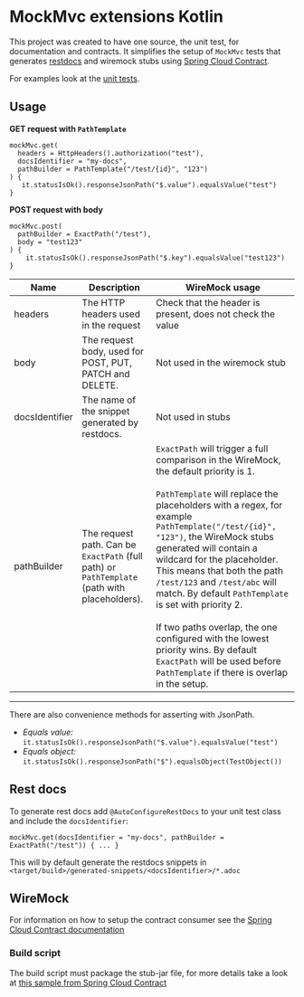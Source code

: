 # MockMvc extensions Kotlin

This project was created to have one source, the unit test, for documentation and contracts.
It simplifies the setup of `MockMvc` tests that generates [restdocs](https://spring.io/projects/spring-restdocs)
and wiremock stubs using [Spring Cloud Contract](https://spring.io/projects/spring-cloud-contract).

For examples look at the [unit tests](https://github.com/Skatteetaten/mockmvc-extensions-kotlin/blob/master/src/test/kotlin/no/skatteetaten/aurora/mockmvc/extensions/ControllerIntegrationTest.kt).

## Usage

**GET request with `PathTemplate`**
```
mockMvc.get(
  headers = HttpHeaders().authorization("test"),
  docsIdentifier = "my-docs",
  pathBuilder = PathTemplate("/test/{id}", "123")
) {
   it.statusIsOk().responseJsonPath("$.value").equalsValue("test")
}
```

**POST request with body**
```
mockMvc.post(
  pathBuilder = ExactPath("/test"),
  body = "test123"
) {
    it.statusIsOk().responseJsonPath("$.key").equalsValue("test123")
}
```


| Name | Description | WireMock usage |
|------|-------------|----------------|
| headers         | The HTTP headers used in the request                                | Check that the header is present, does not check the value |
| body            | The request body, used for POST, PUT, PATCH and DELETE.             | Not used in the wiremock stub |
| docsIdentifier  | The name of the snippet generated by restdocs.                      | Not used in stubs  |
| pathBuilder     | The request path. Can be `ExactPath` (full path) or `PathTemplate` (path with placeholders). | `ExactPath` will trigger a full comparison in the WireMock, the default priority is 1.<br><br>`PathTemplate` will replace the placeholders with a regex, for example `PathTemplate("/test/{id}", "123")`, the WireMock stubs generated will contain a wildcard for the placeholder. This means that both the path `/test/123` and `/test/abc` will match. By default `PathTemplate` is set with priority 2.<br><br>If two paths overlap, the one configured with the lowest priority wins. By default `ExactPath` will be used before  `PathTemplate` if there is overlap in the setup. |

---

There are also convenience methods for asserting with JsonPath.  
* *Equals value:* `it.statusIsOk().responseJsonPath("$.value").equalsValue("test")`
* *Equals object:* `it.statusIsOk().responseJsonPath("$").equalsObject(TestObject())`

## Rest docs

To generate rest docs add `@AutoConfigureRestDocs` to your unit test class and include the `docsIdentifier`:
```
mockMvc.get(docsIdentifier = "my-docs", pathBuilder = ExactPath("/test")) { ... }
```

This will by default generate the restdocs snippets in `<target/build>/generated-snippets/<docsIdentifier>/*.adoc`

## WireMock

For information on how to setup the contract consumer see the [Spring Cloud Contract documentation](https://cloud.spring.io/spring-cloud-contract/spring-cloud-contract.html#_client_side)

### Build script

The build script must package the stub-jar file,
for more details take a look at [this sample from Spring Cloud Contract](https://github.com/spring-cloud-samples/spring-cloud-contract-samples/blob/master/producer_with_restdocs/build.gradle#L83)